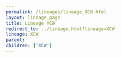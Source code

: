 ```yaml
---
permalink: /lineages/lineage_XCW.html
layout: lineage_page
title: Lineage XCW
redirect_to: ../lineage.html?lineage=XCW
lineage: XCW
parent: 
children: ['XCW']
---
```

